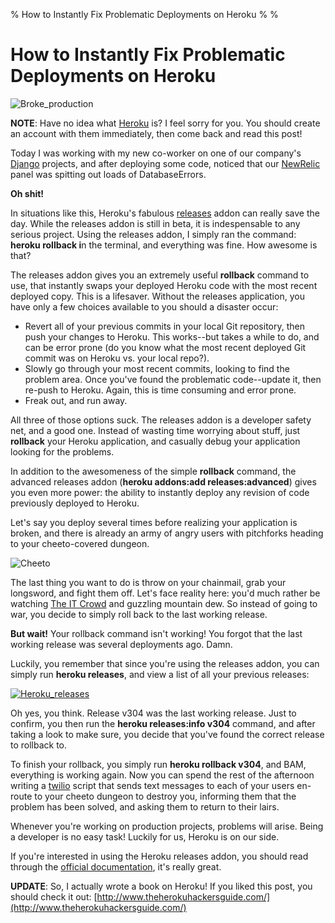 % How to Instantly Fix Problematic Deployments on Heroku
%
%

How to Instantly Fix Problematic Deployments on Heroku
======================================================

![Broke\_production](http://getfile4.posterous.com/getfile/files.posterous.com/temp-2012-01-06/EaECemrmctGEzAAsbBtgAhAlqqEifinaGwfrwHdAHibvfhfABmjBdGugxdIo/broke_production.jpg.scaled696.jpg)

**NOTE**: Have no idea what [Heroku](http://www.heroku.com/ "Heroku")
is? I feel sorry for you. You should create an account with them
immediately, then come back and read this post!

Today I was working with my new co-worker on one of our company's
[Django](https://www.djangoproject.com/ "Django") projects, and after
deploying some code, noticed that our
[NewRelic](http://newrelic.com/ "NewRelic, the Best Fucking Application Monitoring Software Ever Written")
panel was spitting out loads of DatabaseErrors.

**Oh shit!**

In situations like this, Heroku's fabulous
[releases](http://addons.heroku.com/releases "Heroku Releases Addon")
addon can really save the day. While the releases addon is still in
beta, it is indespensable to any serious project. Using the releases
addon, I simply ran the command: **heroku rollback i**n the terminal,
and everything was fine. How awesome is that?

The releases addon gives you an extremely useful **rollback** command to
use, that instantly swaps your deployed Heroku code with the most recent
deployed copy. This is a lifesaver. Without the releases application,
you have only a few choices available to you should a disaster occur:

-   Revert all of your previous commits in your local Git repository,
    then push your changes to Heroku. This works--but takes a while to
    do, and can be error prone (do you know what the most recent
    deployed Git commit was on Heroku vs. your local repo?).
-   Slowly go through your most recent commits, looking to find the
    problem area. Once you've found the problematic code--update it,
    then re-push to Heroku. Again, this is time consuming and error
    prone.
-   Freak out, and run away.

All three of those options suck. The releases addon is a developer
safety net, and a good one. Instead of wasting time worrying about
stuff, just **rollback** your Heroku application, and casually debug
your application looking for the problems.

In addition to the awesomeness of the simple **rollback** command, the
advanced releases addon (**heroku addons:add releases:advanced**) gives
you even more power: the ability to instantly deploy any revision of
code previously deployed to Heroku.

Let's say you deploy several times before realizing your application is
broken, and there is already an army of angry users with pitchforks
heading to your cheeto-covered dungeon.

![Cheeto](http://getfile6.posterous.com/getfile/files.posterous.com/temp-2012-01-06/cvwlAzCheqcquiCaskhmjbhHFhenjmBkmEdfgrcxrzyaDIhrmfbItptlAbed/cheeto.png.scaled696.png)

The last thing you want to do is throw on your chainmail, grab your
longsword, and fight them off. Let's face reality here: you'd much
rather be watching [The IT
Crowd](http://www.imdb.com/title/tt0487831/ "The IT Crowd") and guzzling
mountain dew. So instead of going to war, you decide to simply roll back
to the last working release.

**But wait!** Your rollback command isn't working! You forgot that the
last working release was several deployments ago. Damn.

Luckily, you remember that since you're using the releases addon, you
can simply run **heroku releases**, and view a list of all your previous
releases:

[![Heroku\_releases](http://getfile5.posterous.com/getfile/files.posterous.com/temp-2012-01-06/qmJBxzHzukcvscrJafzsflyoxxndeDxIErfqwFnmcHsCvgBodBsieGvFfzJG/heroku_releases.png.scaled696.png)](./images/92464248-2-heroku_releases.png.scaled1000.png)

Oh yes, you think. Release v304 was the last working release. Just to
confirm, you then run the **heroku releases:info v304** command, and
after taking a look to make sure, you decide that you've found the
correct release to rollback to.

To finish your rollback, you simply run **heroku rollback v304**, and
BAM, everything is working again. Now you can spend the rest of the
afternoon writing a [twilio](http://www.twilio.com/ "twilio") script
that sends text messages to each of your users en-route to your cheeto
dungeon to destroy you, informing them that the problem has been solved,
and asking them to return to their lairs.

Whenever you're working on production projects, problems will arise.
Being a developer is no easy task! Luckily for us, Heroku is on our
side.

If you're interested in using the Heroku releases addon, you should read
through the [official
documentation](http://devcenter.heroku.com/articles/releases "Heroku Releases Addon Documentation"),
it's really great.

**UPDATE**: So, I actually wrote a book on Heroku! If you liked this
post, you should check it
out: [http://www.theherokuhackersguide.com/](http://www.theherokuhackersguide.com/)
